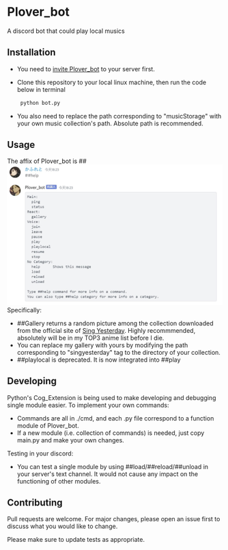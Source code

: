# Plover_bot

A discord bot that could play local musics

## Installation

* You need to [invite Plover_bot](https://discord.com/api/oauth2/authorize?) to your server first. 
* Clone this repository to your local linux machine, then run the code below in terminal

  ```bash
   python bot.py
  ``` 
 * You also need to replace the path corresponding to "musicStorage" with your own music collection's path. Absolute path is recommended.
## Usage

The affix of Plover_bot is ##
  ![Image](./filedump/help.jpg "Functions currently supporting")
Specifically:
* ##Gallery returns a random picture among the collection downloaded from the official site of [Sing Yesterday](https://singyesterday.com/). Highly recommmended, absolutely will be in my TOP3 anime list before I die.
* You can replace my gallery with yours by modifying the path corresponding to "singyesterday" tag to the directory of your collection.
* ##playlocal is deprecated. It is now integrated into ##play

## Developing
Python's Cog_Extension is being used to make developing and debugging single module easier. 
To implement your own commands:
* Commands are all in ./cmd, and each .py file correspond to a function module of Plover_bot.
* If a new module (i.e. collection of commands) is needed, just copy main.py and make your own changes.

Testing in your discord:
* You can test a single module by using ##load/##reload/##unload in your server's text channel. It would not cause any impact on the functioning of other modules.

## Contributing
Pull requests are welcome. For major changes, please open an issue first to discuss what you would like to change.

Please make sure to update tests as appropriate.
